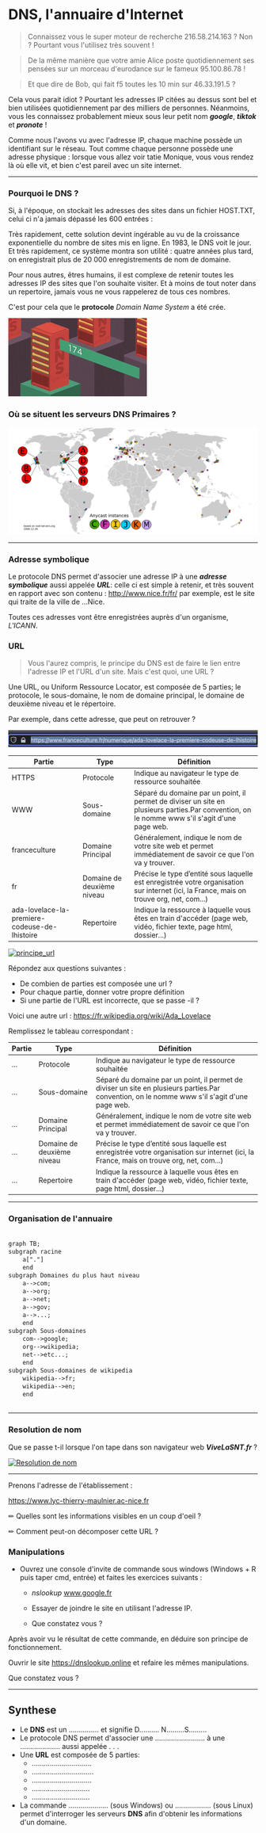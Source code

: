# DNS, l'annuaire d'Internet

> Connaissez vous le super moteur de recherche 216.58.214.163 ? Non ? Pourtant vous l'utilisez très souvent !

> De la même manière que votre amie Alice poste quotidiennement ses pensées sur un morceau d'eurodance sur le fameux 95.100.86.78 !

> Et que dire de Bob, qui fait f5 toutes les 10 min sur 46.33.191.5 ?


Cela vous parait idiot ? Pourtant les adresses IP citées au dessus sont bel et bien utilisées quotidiennement par des milliers de personnes. Néanmoins, vous les connaissez probablement mieux sous leur petit nom *__google__*, *__tiktok__* et *__pronote__* !

Comme nous l'avons vu avec l'adresse IP, chaque machine possède un identifiant sur le réseau. Tout comme chaque personne possède une adresse physique : lorsque vous allez voir tatie Monique, vous vous rendez là où elle vit, et bien c'est pareil avec un site internet.

---------

### Pourquoi le DNS ?

Si, à l'époque, on stockait les adresses des sites dans un fichier HOST.TXT, celui ci n'a jamais dépassé les 600 entrées :

Très rapidement, cette solution devint ingérable au vu de la croissance exponentielle du nombre de sites mis en ligne.
En 1983, le DNS voit le jour. Et très rapidement, ce système montra son utilité : quatre années plus tard, on enregistrait plus de 20 000 enregistrements de nom de domaine.

Pour nous autres, êtres humains, il est complexe de retenir toutes les adresses IP des sites que l'on souhaite visiter. Et à moins de tout noter dans un repertoire, jamais vous ne vous rappelerez de tous ces nombres.

C'est pour cela que le __protocole__ *Domain Name System* a été crée.

![dns.gif](assets/dns.gif)







### Où se situent les serveurs DNS Primaires ?

![root.svg](assets/root.svg)

---------

### Adresse symbolique

Le protocole DNS permet d'associer une adresse IP à une *__adresse symbolique__* aussi appelée __*URL*__: celle ci est simple à retenir, et très souvent en rapport avec son contenu : http://www.nice.fr/fr/ par exemple, est le site qui traite de la ville de ...Nice.

Toutes ces adresses vont être enregistrées auprès d'un organisme, *L'ICANN*.

### URL

> Vous l'aurez compris, le principe du DNS est de faire le lien entre l'adresse IP et l'URL d'un site.
Mais c'est quoi, une URL ?

Une URL, ou Uniform Ressource Locator, est composée de 5 parties; le protocole, le sous-domaine, le nom de domaine principal, le domaine de deuxième niveau et le répertoire.

Par exemple, dans cette adresse, que peut on retrouver ? 

![url_ada.png](assets/url_ada.png)

| Partie                                        | Type                       | Définition                                                                                                                                    |
|-----------------------------------------------|----------------------------|-----------------------------------------------------------------------------------------------------------------------------------------------|
| HTTPS                                         | Protocole                  | Indique au navigateur le type de ressource souhaitée                                                                                          |
| WWW                                           | Sous-domaine               | Séparé du domaine par un point, il permet de diviser un site en plusieurs parties.Par convention, on le nomme www s'il s'agit d'une page web. |
| franceculture                                 | Domaine Principal          | Généralement, indique le nom de votre site web et permet immédiatement de savoir ce que l'on va y trouver.                                    |
| fr                                            | Domaine de deuxième niveau | Précise le type d’entité sous laquelle est enregistrée votre organisation sur internet (ici, la France, mais on trouve org, net, com...)      |
| ada-lovelace-la-premiere-codeuse-de-lhistoire | Repertoire                 | Indique la ressource à laquelle vous êtes en train d'accéder (page web, vidéo, fichier texte, page html, dossier...)                          |

[![principe_url](https://img.youtube.com/vi/WLZM2SoSArc/0.jpg)](https://www.youtube.com/watch?v=WLZM2SoSArc)


Répondez aux questions suivantes :

- De combien de parties est composée une url ?
- Pour chaque partie, donner votre propre définition
- Si une partie de l'URL est incorrecte, que se passe -il ?

Voici une autre url : https://fr.wikipedia.org/wiki/Ada_Lovelace

Remplissez le tableau correspondant :

| Partie | Type                       | Définition                                                                                                                                    |
|--------|----------------------------|-----------------------------------------------------------------------------------------------------------------------------------------------|
| ...    | Protocole                  | Indique au navigateur le type de ressource souhaitée                                                                                          |
| ...    | Sous-domaine               | Séparé du domaine par un point, il permet de diviser un site en plusieurs parties.Par convention, on le nomme www s'il s'agit d'une page web. |
| ...    | Domaine Principal          | Généralement, indique le nom de votre site web et permet immédiatement de savoir ce que l'on va y trouver.                                    |
| ...    | Domaine de deuxième niveau | Précise le type d’entité sous laquelle est enregistrée votre organisation sur internet (ici, la France, mais on trouve org, net, com...)      |
| ...    | Repertoire                 | Indique la ressource à laquelle vous êtes en train d'accéder (page web, vidéo, fichier texte, page html, dossier...)                          |

-------

### Organisation de l'annuaire

```mermaid

graph TB;
subgraph racine
    a["."]
    end
subgraph Domaines du plus haut niveau
	a-->com;
    a-->org;
    a-->net;
    a-->gov;
    a-->...;
    end
subgraph Sous-domaines
    com-->google;
    org-->wikipedia;
    net-->etc...;
    end
subgraph Sous-domaines de wikipedia
    wikipedia-->fr;
    wikipedia-->en;
    end
    
```

--------

### Resolution de nom

Que se passe t-il lorsque l'on tape dans son navigateur web *__ViveLaSNT.fr__* ?

[![Resolution de nom](https://img.youtube.com/vi/av0zX-dr8o8/0.jpg)](https://www.youtube.com/watch?v=av0zX-dr8o8)


---------

Prenons l'adresse de l'établissement : 

https://www.lyc-thierry-maulnier.ac-nice.fr

✏ Quelles sont les informations visibles en un coup d'oeil ?

✏ Comment peut-on décomposer cette URL ?

### Manipulations

- Ouvrez une console d'invite de commande sous windows (Windows + R puis taper cmd, entrée) et faites les exercices suivants :
    - *nslookup* www.google.fr
    
    - Essayer de joindre le site en utilisant l'adresse IP.
    
    - Que constatez vous ?



Après avoir vu le résultat de cette commande, en déduire son principe de fonctionnement.






Ouvrir le site https://dnslookup.online et refaire les mêmes manipulations.

Que constatez vous ?



--------------------



## Synthese



- Le **DNS** est un ............... et signifie D.......... N.........S.........
- Le protocole DNS permet d'associer une ......................... à une .................... aussi appelée . . .
- Une **URL** est composée de 5 parties:
  - ..............................
  - ...............................
  - ..............................
  - .............................
  - .............................
- La commande .................... (sous Windows) ou .................. (sous Linux) permet d'interroger les serveurs **DNS** afin d'obtenir les informations d'un domaine.
